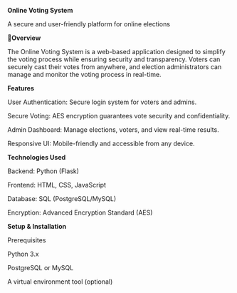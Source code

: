 **Online Voting System**

A secure and user-friendly platform for online elections


🧾**Overview**

The Online Voting System is a web-based application designed to simplify the voting process while ensuring security and transparency. Voters can securely cast their votes from anywhere, and election administrators can manage and monitor the voting process in real-time.


**Features**

  User Authentication: Secure login system for voters and admins.

  Secure Voting: AES encryption guarantees vote security and confidentiality.

  Admin Dashboard: Manage elections, voters, and view real-time results.

  Responsive UI: Mobile-friendly and accessible from any device.


**Technologies Used**


  Backend: Python (Flask)

  Frontend: HTML, CSS, JavaScript

  Database: SQL (PostgreSQL/MySQL)

  Encryption: Advanced Encryption Standard (AES)


**Setup & Installation**

  Prerequisites

  Python 3.x

  PostgreSQL or MySQL

  A virtual environment tool (optional)


